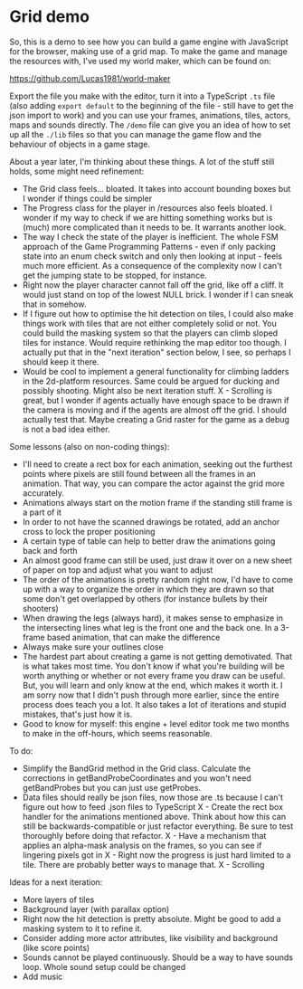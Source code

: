 # Grid demo

So, this is a demo to see how you can build a game engine with JavaScript for the browser, making use of a grid map. To make the game and manage the resources with, I've used my world maker, which can be found on:

https://github.com/Lucas1981/world-maker

Export the file you make with the editor, turn it into a TypeScript `.ts` file (also adding `export default` to the beginning of the file - still have to get the json import to work) and you can use your frames, animations, tiles, actors, maps and sounds directly. The `/demo` file can give you an idea of how to set up all the `./lib` files so that you can manage the game flow and the behaviour of objects in a game stage.

About a year later, I'm thinking about these things. A lot of the stuff still holds, some might need refinement:
- The Grid class feels... bloated. It takes into account bounding boxes but I wonder if things could be simpler
- The Progress class for the player in /resources also feels bloated. I wonder if my way to check if we are hitting something works but is (much) more complicated than it needs to be. It warrants another look.
- The way I check the state of the player is inefficient. The whole FSM approach of the Game Programming Patterns - even if only packing state into an enum check switch and only then looking at input - feels much more efficient. As a consequence of the complexity now I can't get the jumping state to be stopped, for instance.
- Right now the player character cannot fall off the grid, like off a cliff. It would just stand on top of the lowest NULL brick. I wonder if I can sneak that in somehow.
- If I figure out how to optimise the hit detection on tiles, I could also make things work with tiles that are not either completely solid or not. You could build the masking system so that the players can climb sloped tiles for instance. Would require rethinking the map editor too though. I actually put that in the "next iteration" section below, I see, so perhaps I should keep it there.
- Would be cool to implement a general functionality for climbing ladders in the 2d-platform resources. Same could be argued for ducking and possibly shooting. Might also be next iteration stuff.
X - Scrolling is great, but I wonder if agents actually have enough space to be drawn if the camera is moving and if the agents are almost off the grid. I should actually test that. Maybe creating a Grid raster for the game as a debug is not a bad idea either.

Some lessons (also on non-coding things):

- I'll need to create a rect box for each animation, seeking out the furthest points where pixels are still found between all the frames in an animation. That way, you can compare the actor against the grid more accurately.
- Animations always start on the motion frame if the standing still frame is a part of it
- In order to not have the scanned drawings be rotated, add an anchor cross to lock the proper positioning
- A certain type of table can help to better draw the animations going back and forth
- An almost good frame can still be used, just draw it over on a new sheet of paper on top and adjust what you want to adjust
- The order of the animations is pretty random right now, I'd have to come up with a way to organize the order in which they are drawn so that some don't get overlapped by others (for instance bullets by their shooters)
- When drawing the legs (always hard), it makes sense to emphasize in the intersecting lines what leg is the front one and the back one. In a 3-frame based animation, that can make the difference
- Always make sure your outlines close
- The hardest part about creating a game is not getting demotivated. That is what takes most time. You don't know if what you're building will be worth anything or whether or not every frame you draw can be useful. But, you will learn and only know at the end, which makes it worth it. I am sorry now that I didn't push through more earlier, since the entire process does teach you a lot. It also takes a lot of iterations and stupid mistakes, that's just how it is.
- Good to know for myself: this engine + level editor took me two months to make in the off-hours, which seems reasonable.

To do:
- Simplify the BandGrid method in the Grid class. Calculate the corrections in getBandProbeCoordinates and you won't need getBandProbes but you can just use getProbes.
- Data files should really be json files, now those are .ts because I can't figure out how to feed .json files to TypeScript
X - Create the rect box handler for the animations mentioned above. Think about how this can still be backwards-compatible or just refactor everything. Be sure to test thoroughly before doing that refactor.
X - Have a mechanism that applies an alpha-mask analysis on the frames, so you can see if lingering pixels got in
X - Right now the progress is just hard limited to a tile. There are probably better ways to manage that.
X - Scrolling

Ideas for a next iteration:
- More layers of tiles
- Background layer (with parallax option)
- Right now the hit detection is pretty absolute. Might be good to add a masking system to it to refine it.
- Consider adding more actor attributes, like visibility and background (like score points)
- Sounds cannot be played continuously. Should be a way to have sounds loop. Whole sound setup could be changed
- Add music
